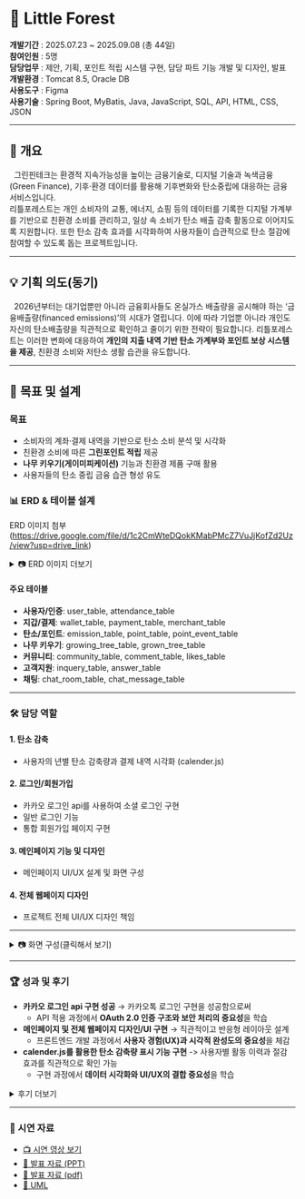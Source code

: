 # 🌳 Little Forest

**개발기간** : 2025.07.23 ~ 2025.09.08 (총 44일)  
**참여인원** : 5명  
**담당업무** : 제안, 기획, 포인트 적립 시스템 구현, 담당 파트 기능 개발 및 디자인, 발표  
**개발환경** : Tomcat 8.5, Oracle DB  
**사용도구** : Figma  
**사용기술** : Spring Boot, MyBatis, Java, JavaScript, SQL, API, HTML, CSS, JSON  

---

## 📖 개요
&nbsp;&nbsp;그린핀테크는 환경적 지속가능성을 높이는 금융기술로, 디지털 기술과 녹색금융(Green Finance), 기후·환경 데이터를 활용해 기후변화와 탄소중립에 대응하는 금융 서비스입니다.  
리틀포레스트는 개인 소비자의 교통, 에너지, 쇼핑 등의 데이터를 기록한 디지털 가계부를 기반으로 친환경 소비를 관리하고, 일상 속 소비가 탄소 배출 감축 활동으로 이어지도록 지원합니다. 또한 탄소 감축 효과를 시각화하여 사용자들이 습관적으로 탄소 절감에 참여할 수 있도록 돕는 프로젝트입니다.

---

## 💡 기획 의도(동기)
&nbsp;&nbsp;2026년부터는 대기업뿐만 아니라 금융회사들도 온실가스 배출량을 공시해야 하는 ‘금융배출량(financed emissions)’의 시대가 열립니다. 이에 따라 기업뿐 아니라 개인도 자신의 탄소배출량을 직관적으로 확인하고 줄이기 위한 전략이 필요합니다. 리틀포레스트는 이러한 변화에 대응하여 **개인의 지출 내역 기반 탄소 가계부와 포인트 보상 시스템을 제공**, 친환경 소비와 저탄소 생활 습관을 유도합니다.  

---

## 🎯 목표 및 설계
### 목표
- 소비자의 계좌·결제 내역을 기반으로 탄소 소비 분석 및 시각화  
- 친환경 소비에 따른 **그린포인트 적립** 제공  
- **나무 키우기(게이미피케이션)** 기능과 친환경 제품 구매 활용  
- 사용자들의 탄소 중립 금융 습관 형성 유도  

### 📊 ERD & 테이블 설계
ERD 이미지 첨부 (https://drive.google.com/file/d/1c2CmWteDQokKMabPMcZ7VuJjKofZd2Uz/view?usp=drive_link)

<details>
<summary>📷 ERD 이미지 더보기</summary>
  
<img width="398" height="592" alt="image" src="https://github.com/user-attachments/assets/bcb4685c-67ec-40bf-91e1-251c93e85e41" />
<img width="383" height="620" alt="화면 캡처 2025-09-18 163515" src="https://github.com/user-attachments/assets/7c7d80ee-11b2-4b6e-b78a-2f7b6e5f087a" />

</details>

#### 주요 테이블
- **사용자/인증**: user_table, attendance_table  
- **지갑/결제**: wallet_table, payment_table, merchant_table  
- **탄소/포인트**: emission_table, point_table, point_event_table  
- **나무 키우기**: growing_tree_table, grown_tree_table  
- **커뮤니티**: community_table, comment_table, likes_table  
- **고객지원**: inquery_table, answer_table  
- **채팅**: chat_room_table, chat_message_table 


---

### 🛠️ 담당 역할
#### 1. **탄소 감축**
  - 사용자의 년별 탄소 감축량과 결제 내역 시각화 (calender.js)
#### 2. **로그인/회원가입**
  - 카카오 로그인 api를 사용하여 소셜 로그인 구현
  - 일반 로그인 기능
  - 통합 회원가입 페이지 구현
#### 3. **메인페이지 기능 및 디자인**
 - 메인페이지 UI/UX 설계 및 화면 구성
#### 4. **전체 웹페이지 디자인**
 - 프로젝트 전체 UI/UX 디자인 책임

---

<details>
<summary>📷 화면 구성(클릭해서 보기) </summary>


|구분 | 화면 | 미리보기 |
|----------|----------|----------|
|공통| 메인화면 | <img width="746" alt="image" src="https://github.com/user-attachments/assets/6c95713b-f8a5-45d2-8f28-81abb075366f" /> |
|공통| 회원가입 (주소api) | <img width="736" alt="image" src="https://github.com/user-attachments/assets/a63c4f22-351f-4f1b-9cf2-77495a53f5b2" /> |
|공통| 회사소개 (deeplapi) | <img width="749" height="353" alt="image" src="https://github.com/user-attachments/assets/c69ed595-ebd2-4a51-ad87-b41359c4900c" /> <img width="748" height="355" alt="image" src="https://github.com/user-attachments/assets/f7027617-4d7f-410b-b9e1-210869e166dc" /> <img width="746" height="355" alt="image" src="https://github.com/user-attachments/assets/f7f50b56-008b-4d6f-9d11-45536bc7129a" /> |
|공통| 적립방법 | <img width="741" height="357" alt="image" src="https://github.com/user-attachments/assets/8a2a88a6-7c8c-4e01-9127-9d2c8ea8a6e0" /> |
|유저| 유저채팅 | <img width="743" height="353" alt="image" src="https://github.com/user-attachments/assets/4b0193dc-6e41-40aa-b39d-199032c6cb70" /> |
|관리자| 관리자채팅| <img width="734" alt="image" src="https://github.com/user-attachments/assets/4a3681b6-f76b-4af9-bb9b-a54391470a99" /> |
|유저| 나의 지갑| <img width="750" alt="image" src="https://github.com/user-attachments/assets/cebe28e8-1a11-47d9-a746-792e7d503d28" /> |
|유저| 포인트 페이지 (다크모드) | <img width="750" alt="image" src="https://github.com/user-attachments/assets/7655bfd8-61e4-431e-9b09-cffaaaeaefeb" /> |
|유저| 기부하기 | <img width="750" alt="image" src="https://github.com/user-attachments/assets/7304c463-6872-4e76-a511-597c1f5811a7" /> <img width="750" alt="image" src="https://github.com/user-attachments/assets/abd40aa5-6683-48eb-acd2-4a65caa3b6e2" /> |
|유저| 포인트 선물하기 | <img width="939" height="489" alt="image" src="https://github.com/user-attachments/assets/a8533b00-eadc-40da-9436-0e70ec017ba7" /> |
|유저| 포인트 보상 (광고보기) | <img width="734" height="353" alt="image" src="https://github.com/user-attachments/assets/8fb213cb-c670-4eda-8576-5500eaf88d0d" /> |
|유저| 결제내역 | <img width="750" alt="image" src="https://github.com/user-attachments/assets/ebd3e3b7-aa2b-4999-8f33-78757fc65fc8" /> |
|유저| 탄소중립포인트 조회 (codef api) | <img width="800" alt="image" src="https://github.com/user-attachments/assets/3e310db2-d359-4e80-800a-8a51e0b81a4d" /> <img width="939" height="398" alt="image" src="https://github.com/user-attachments/assets/57d90ae7-59d9-4cb0-a458-77a82b214710" /> |
|유저| 나무키우기 | <img width="727" height="353" alt="image" src="https://github.com/user-attachments/assets/28763204-a6a3-4d5b-8893-591e5d7eccac" /> <img width="729" height="352" alt="image" src="https://github.com/user-attachments/assets/aabe8c4e-0b32-43e6-8520-8741f818a189" /> |
|유저| 나무키우기 (출석보상) | <img width="711" height="354" alt="image" src="https://github.com/user-attachments/assets/1a7b7dd3-69a9-45c6-a3ee-ccc215bc1875" /> |
|유저| 나무키우기 (비료구매) |<img width="715" height="353" alt="image" src="https://github.com/user-attachments/assets/66a2d028-e088-45b3-88ba-fb50acebe37d" /> |
|유저| 나무키우기 (랜덤잡초) | <img width="719" height="350" alt="image" src="https://github.com/user-attachments/assets/413bc60e-c334-47ce-b593-d3e86586ea3b" /> |
|유저| 탄소감축량 (차트&달력) | <img width="666" height="356" alt="image" src="https://github.com/user-attachments/assets/f267278d-d173-4b7b-8a17-6c4ed5ec5a1f" /> <img width="665" height="353" alt="image" src="https://github.com/user-attachments/assets/dc93e05c-7c57-43d3-a2f1-81b395c710e8" /> |
|관리자| 회원통계 | <img width="782" height="356" alt="image" src="https://github.com/user-attachments/assets/21becd59-5e0c-4aed-b2ec-a913c9756fca" /> <img width="780" height="356" alt="image" src="https://github.com/user-attachments/assets/a2bc5a0c-9142-4e86-9fed-ce83bc06bb17" /> |

</details>

---

### 🏆 성과 및 후기 
- **카카오 로그인 api 구현 성공** → 카카오톡 로그인 구현을 성공함으로써
    - API 적용 과정에서 **OAuth 2.0 인증 구조와 보안 처리의 중요성**을 학습
- **메인페이지 및 전체 웹페이지 디자인/UI 구현**  → 직관적이고 반응형 레이아웃 설계 
  - 프론트엔드 개발 과정에서 **사용자 경험(UX)과 시각적 완성도의 중요성**을 체감
- **calender.js를 활용한 탄소 감축량 표시 기능 구현** -> 사용자별 활동 이력과 절감 효과를 직관적으로 확인 가능 
  - 구현 과정에서 **데이터 시각화와 UI/UX의 결합 중요성**을 학습

<details>
<summary> 후기 더보기 </summary>


- **카카오 로그인 API 연동과 보안 처리 경험**  
  프로젝트에서 사용자 인증 방식을 구현할 때, 단순 회원가입/로그인보다는 사용자가 편리하게 접근할 수 있는 소셜 로그인 방식을 적용하고자 했습니다.
그 과정에서 카카오 로그인 API를 선택하여 OAuth 2.0 인증 구조를 이해하고 직접 적용하였습니다. 토큰 발급 및 갱신 과정, 사용자 정보 보호를 위한 보안 처리, 세션 관리 등을 구현하면서 단순히 로그인 기능 하나를 붙이는 것이 아니라, 보안성과 편의성을 동시에 고려해야 한다는 점을 배웠습니다. 특히 API 문서를 해석하고 실제 코드에 반영하는 과정에서 많은 시행착오를 겪었지만, 결과적으로 안정적인 소셜 로그인 기능을 완성할 수 있었고, 이를 통해 서비스의 접근성을 높일 수 있었습니다.  

- **프론트엔드 개발과 UI/UX 완성도 강화**  
  이번 프로젝트에서는 메인페이지와 전체적인 웹페이지 디자인을 담당하며, 단순한 화면 구성 이상의 역할을 수행했습니다. 사용자 입장에서 직관적으로 이해할 수 있는 UI를 설계하고, 반응형 레이아웃과 시각적 효과를 적용해 웹사이트의 완성도를 높였습니다. 색상 배치, 아이콘 선택, 에니메이션션 효과 등 작은 부분까지 고민하며 디자인을 진행하다 보니, 사용자가 서비스를 얼마나 편리하게 인식하는지가 프로젝트의 성패에 큰 영향을 준다는 것을 깨달았습니다. 또한 디자인과 프론트엔드 로직을 함께 다루면서, 단순히 ‘보이는 화면’을 만드는 것이 아니라, **서비스의 가치를 전달하는 경험(UX)** 을 구현하는 것이 중요하다는 점을 배우게 되었습니다.  

- **calender.js 기반 탄소 감축량 시각화 기능 구현**  
  탄소 감축량을 단순한 숫자 데이터로 보여주는 대신, 사용자들이 직관적으로 확인할 수 있도록 calender.js를 활용하여 달력 기반 시각화 기능을 구현했습니다. 이를 통해 사용자별 활동 기록과 CO₂ 절감 효과를 날짜별로 한눈에 확인할 수 있게 되었고, 탄소 절감 습관을 형성하도록 돕는 역할을 할 수 있었습니다. 구현 과정에서는 데이터 포맷을 달력 라이브러리에 맞게 가공하는 작업과, 다양한 이벤트(hover, click 등)에 따른 UI 반응을 추가하는 과정에서 많은 시행착오가 있었습니다. 하지만 이 과정을 통해 단순한 데이터 처리 이상의 **데이터 시각화와 사용자 경험 결합**의 중요성을 체감할 수 있었고, 프론트엔드 기술을 활용한 환경 데이터 전달 방식에 대해 깊이 고민해볼 수 있었습니다.  

</details>

---

### 🎥 시연 자료
- [📺 시연 영상 보기](https://drive.google.com/file/d/1KNOvw39GN9Nq5Je-ABuRC-72UrQRXZcF/view?usp=drive_link)  
- [📑 발표 자료 (PPT)](https://docs.google.com/presentation/d/16lXHTDZbE-LNdOH8F0PCaCt6K38miHoa/edit?usp=drive_link&ouid=115939005204624444347&rtpof=true&sd=true)
- [📑 발표 자료 (pdf)](https://drive.google.com/file/d/1R2O6azIVtrfG5PVHf0HQbu1ax7nbVQV5/view?usp=drive_link)
- [📑 UML](https://drive.google.com/file/d/1nqFyjvWFnB1mlrkAlK9wcyfHImJZQSMl/view?usp=drive_link)

